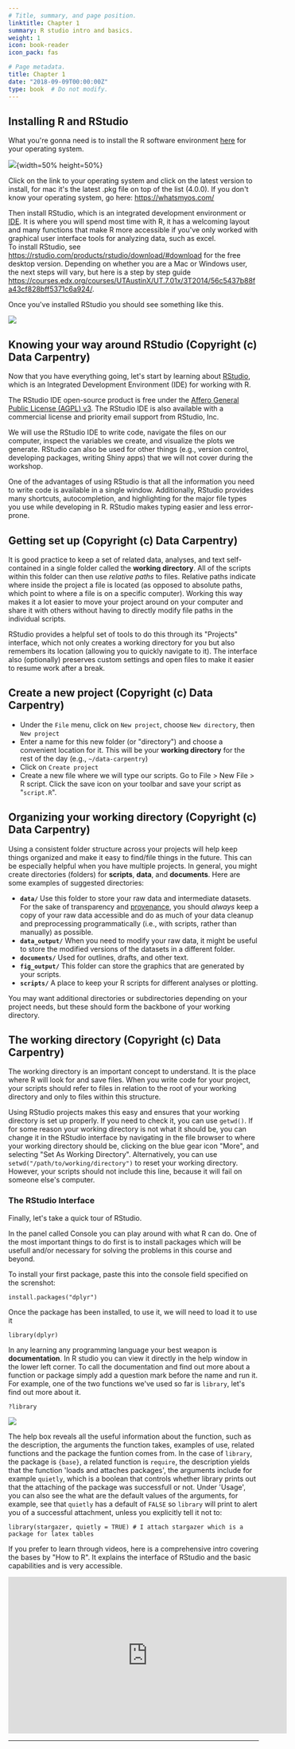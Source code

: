 ```yaml
---
# Title, summary, and page position.
linktitle: Chapter 1
summary: R studio intro and basics.
weight: 1
icon: book-reader
icon_pack: fas

# Page metadata.
title: Chapter 1
date: "2018-09-09T00:00:00Z"
type: book  # Do not modify.
---
```


## Installing R and RStudio

What you're gonna need is to install the R software environment [here](https://mirrors.dotsrc.org/cran/) for your operating system.
  
![](https://eeecon.uibk.ac.at/~discdown/rprogramming/images/02/02_R_cran.jpg){width=50% height=50%}  
  
Click on the link to your operating system and click on the latest version to install, for mac it's the latest .pkg file on top of the list (4.0.0). If you don't know your operating system, go here: https://whatsmyos.com/

Then install RStudio, which is an integrated development environment or [IDE](https://en.wikipedia.org/wiki/Integrated_development_environment). It is where you will spend most time with R, it has a welcoming layout and many functions that make R more accessible if you've only worked with graphical user interface tools for analyzing data, such as excel.  
To install RStudio, see https://rstudio.com/products/rstudio/download/#download for the free desktop version. Depending on whether you are a Mac or Windows user, the next steps will vary, but here is a step by step guide https://courses.edx.org/courses/UTAustinX/UT.7.01x/3T2014/56c5437b88fa43cf828bff5371c6a924/. 

Once you've installed RStudio you should see something like this.  
  
![](/assets/images/logo.png)


## Knowing your way around RStudio (Copyright (c) Data Carpentry)

Now that you have everything going, let's start by learning about [RStudio](https://www.rstudio.com/), which is an
Integrated Development Environment (IDE) for working with R.

The RStudio IDE open-source product is free under the
[Affero General Public License (AGPL) v3](https://www.gnu.org/licenses/agpl-3.0.en.html).
The RStudio IDE is also available with a commercial license and priority email
support from RStudio, Inc.

We will use the RStudio IDE to write code, navigate the files on our computer,
inspect the variables we create, and visualize the plots we generate. RStudio 
can also be used for other things (e.g., version control, developing packages, 
writing Shiny apps) that we will not cover during the workshop. 

One of the advantages of using RStudio is that all the information
you need to write code is available in a single window. Additionally, RStudio 
provides many shortcuts, autocompletion, and highlighting for the major file 
types you use while developing in R. RStudio makes typing easier and less
error-prone.


## Getting set up (Copyright (c) Data Carpentry)

It is good practice to keep a set of related data, analyses, and text
self-contained in a single folder called the **working directory**. All of the
scripts within this folder can then use *relative paths* to files. Relative paths
indicate where inside the project a file is located (as opposed to absolute paths, 
which point to where a file is on a specific computer). Working this way makes it
a lot easier to move your project around on your computer and share it with
others without having to directly modify file paths in the individual scripts.

RStudio provides a helpful set of tools to do this through its "Projects"
interface, which not only creates a working directory for you but also remembers
its location (allowing you to quickly navigate to it). The interface also 
(optionally) preserves custom settings and open files to make it easier to 
resume work after a break. 


## Create a new project (Copyright (c) Data Carpentry)

* Under the `File` menu, click on `New project`, choose `New directory`, then
  `New project`
* Enter a name for this new folder (or "directory") and choose a convenient
  location for it. This will be your **working directory** for the rest of the
  day (e.g., `~/data-carpentry`)
* Click on `Create project`
* Create a new file where we will type our scripts. Go to File > New File > R
  script. Click the save icon on your toolbar and save your script as
  "`script.R`".
  
## Organizing your working directory (Copyright (c) Data Carpentry)

Using a consistent folder structure across your projects will help keep things
organized and make it easy to find/file things in the future. This
can be especially helpful when you have multiple projects. In general, you might
create directories (folders) for **scripts**, **data**, and **documents**. Here
are some examples of suggested directories:

 - **`data/`** Use this folder to store your raw data and intermediate datasets. 
   For the sake of transparency and [provenance](https://en.wikipedia.org/wiki/Provenance), you
   should *always* keep a copy of your raw data accessible and do as much of
   your data cleanup and preprocessing programmatically (i.e., with scripts,
   rather than manually) as possible.
 - **`data_output/`** When you need to modify your raw data,
   it might be useful to store the modified versions of the datasets in a different folder.
 - **`documents/`** Used for outlines, drafts, and other
   text.
 - **`fig_output/`** This folder can store the graphics that are generated
   by your scripts.
 - **`scripts/`** A place to keep your R scripts for
   different analyses or plotting.

You may want additional directories or subdirectories depending on your project
needs, but these should form the backbone of your working directory.

<!-- ![Example of a working directory structure](../fig/working-directory-structure.png) -->

## The working directory (Copyright (c) Data Carpentry)

The working directory is an important concept to understand. It is the place
where R will look for and save files. When you write code for
your project, your scripts should refer to files in relation to the root of your working
directory and only to files within this structure.

Using RStudio projects makes this easy and ensures that your working directory
is set up properly. If you need to check it, you can use `getwd()`. If for some
reason your working directory is not what it should be, you can change it in the
RStudio interface by navigating in the file browser to where your working directory
should be, clicking on the blue gear icon "More", and selecting "Set As Working
Directory". Alternatively, you can use `setwd("/path/to/working/directory")` to
reset your working directory. However, your scripts should not include this line,
because it will fail on someone else's computer.

  
### The RStudio Interface  
Finally, let's take a quick tour of RStudio.

In the panel called Console you can play around with what R can do. One of the most important things to do first is to install packages which will be usefull and/or necessary for solving the problems in this course and beyond. 

To install your first package, paste this into the console field specified on the screnshot:
```
install.packages("dplyr")
```
Once the package has been installed, to use it, we will need to load it to use it 
```
library(dplyr)
```

In any learning any programming language your best weapon is __documentation__. In R studio you can view it directly in the help window in the lower left corner. To call the documentation and find out more about a function or package simply add a question mark before the name and run it. For example, one of the two functions we've used so far is `library`, let's find out more about it. 

```
?library
```
![](images/RStudioIntro2.png)

The help box reveals all the useful information about the function, such as the description, the arguments the function takes, examples of use, related functions and the package the funtion comes from. In the case of `library`, the package is `{base}`, a related function is `require`, the description yields that the function 'loads and attaches packages', the arguments include for example `quietly`, which is a boolean that controls whether library prints out that the attaching of the package was successfull or not. Under 'Usage', you can also see the what are the default values of the arguments, for example, see that `quietly` has a default of `FALSE` so `library` will print to alert you of a successful attachment, unless you explicitly tell it not to: 
```
library(stargazer, quietly = TRUE) # I attach stargazer which is a package for latex tables
```  

If you prefer to learn through videos, here is a comprehensive intro covering the bases by "How to R". It explains the interface of RStudio and the basic capabilities and is very accessible.

<iframe width="560" height="315" src="https://www.youtube.com/embed/lVKMsaWju8w" frameborder="0"  allowfullscreen ></iframe>
  
------
